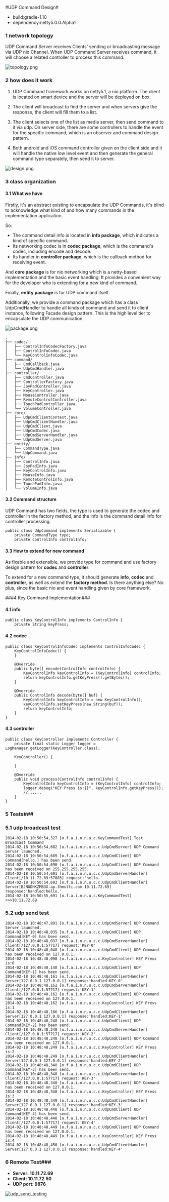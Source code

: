 #UDP Command Design#
- build:gradle-1.10
- dependency:netty5.0.0.Alpha1

### 1 network topology ###
UDP Command Server receives Clients' sending or broadcasting message via UDP nio Channel.
When UDP Command Server receives command, it will choose a related controller to process this command.
 
![topology.png](topology.png)

### 2 how does it work ###
1. UDP Command framework works on netty5.1, a nio platform. The client is located on smart device and the server will be deployed on box.

1. The client will broadcast to find the server and when servers give the response, the client will fill them to a list.

1. The client selects one of the list as media server, then send command to it via udp. On server side, there are some controllers to handle the event for the specific command, which is an observer and command design pattern.

1. Both android and iOS command controller given on the client side and it will handle the native low level event and then generate the general command type separately, then send it to server.

![design.png](design.png)

### 3 class organization ###
#### 3.1 What we have ####
Firstly, it's an abstract existing to encapsulate the UDP Commands, it's blind to acknowledge what kind of and how many commands in the implementation application.

So:

- The command detail info is located in **info package**, which indicates a kind of specific command.
- Its networking codec is in **codec package**, which is the command's codec, including encode and decode. 
- Its handler in **controller package**, which is the callback method for receiving event.

And **core package** is for nio networking which is a netty-based implementation and the basic event handling. It provides a convenient way for the developer who is extending for a new kind of command.

Finally, **entity package** is for UDP command itself.

Additionally, we provide a command package which has a class UdpCmdHandler to handle all kinds of command and send it to client instance, following Facade design pattern. This is the high level tier to encapsulate the UDP communication.

![package.png](package.png)

	.
	├── codec/
	│   ├── ControlInfoCodecFactory.java
	│   ├── ControlInfoCodec.java
	│   └── KeyControlInfoCodec.java
	├── command/
	│   ├── CmdCallback.java
	│   └── UdpCmdHandler.java
	├── controller/
	│   ├── CmdController.java
	│   ├── ControllerFactory.java
	│   ├── JoyPadController.java
	│   ├── KeyController.java
	│   ├── MouseController.java
	│   ├── RemoteControlController.java
	│   ├── TouchPadController.java
	│   └── VolumeController.java
	├── core/
	│   ├── UdpCmdClientContext.java
	│   ├── UdpCmdClientHandler.java
	│   ├── UdpCmdClient.java
	│   ├── UdpCmdCodec.java
	│   ├── UdpCmdServerHandler.java
	│   └── UdpCmdServer.java
	├── entity/
	│   ├── CommandType.java
	│   └── UdpCommand.java
	├── info/
	│   ├── ControlInfo.java
	│   ├── JoyPadInfo.java
	│   ├── KeyControlInfo.java
	│   ├── MouseInfo.java
	│   ├── RemoteControlInfo.java
	│   ├── TouchPadInfo.java
	│   └── VolumeInfo.java

#### 3.2 Command structure ####
UDP Command has two fields, the type is used to generate the codec and controller in the factory method, and the info is the command detail info for controller processing.

	public class UdpCommand implements Serializable {
	    private CommandType type;
	    private ControlInfo controlInfo;

#### 3.3 How to extend for new command ####
As fixable and extensible, we provide type for command and use factory design pattern for **codec** and **controller**. 

To extend for a new command type, it should generate **info**, **codec** and **controller**, as well as extend the **factory method**.  Is there anything else? No plus, since the  basic nio and event handling given by core framework. 


###4 Key Command Implementation###
#### 4.1 info ####

	public class KeyControlInfo implements ControlInfo {
	    private String keyPress;
#### 4.2 codec ####

	public class KeyControlInfoCodec implements ControlInfoCodec {
	    KeyControlInfoCodec() {
	    }
	
	    @Override
	    public byte[] encode(ControlInfo controlInfo) {
	        KeyControlInfo keyControlInfo = (KeyControlInfo) controlInfo;
	        return keyControlInfo.getKeyPress().getBytes();
	    }
	
	    @Override
	    public ControlInfo decode(byte[] buf) {
	        KeyControlInfo keyControlInfo = new KeyControlInfo();
	        keyControlInfo.setKeyPress(new String(buf));
	        return keyControlInfo;
	    }
	}

#### 4.3 controller ####

	public class KeyController implements Controller {
	    private final static Logger logger = LogManager.getLogger(KeyController.class);
	
	    KeyController() {
	
	    }
	
	    @Override
	    public void process(ControlInfo controlInfo) {
	        KeyControlInfo keyControlInfo = (KeyControlInfo) controlInfo;
	        logger.debug("KEY Press is:{}", keyControlInfo.getKeyPress());
	        //......
	    }
	}

### 5 Tests###
### 5.1 udp broadcast test ###
	2014-02-18 10:50:54,327 [o.f.a.i.n.n.u.c.KeyCommandTest] Test Broadcast Command
	2014-02-18 10:50:54,682 [o.f.a.i.n.n.u.c.c.UdpCmdServer] UDP Command Server launched.
	2014-02-18 10:50:54,689 [o.f.a.i.n.n.u.c.c.UdpCmdClient] UDP Command[hello.] has been send.
	2014-02-18 10:50:54,690 [o.f.a.i.n.n.u.c.c.UdpCmdClient] UDP Command has been received on 255.255.255.255.
	2014-02-18 10:50:54,691 [o.f.a.i.n.n.u.c.c.UdpCmdServerHandler] Client[/10.11.72.69:57883] request:'hello.'
	2014-02-18 10:50:54,693 [o.f.a.i.n.n.u.c.c.UdpCmdClientHandler] Server[BJNGDHKZMB3X.ap.thmulti.com 10.11.72.69] response:'handled:hello.'
	2014-02-18 10:50:55,691 [o.f.a.i.n.n.u.c.KeyCommandTest] >>>10.11.72.69

### 5.2 udp send test ###

	2014-02-18 10:48:47,891 [o.f.a.i.n.n.u.c.c.UdpCmdServer] UDP Command Server launched.
	2014-02-18 10:48:48,035 [o.f.a.i.n.n.u.c.c.UdpCmdClient] UDP Command[KEY-0] has been send.
	2014-02-18 10:48:48,037 [o.f.a.i.n.n.u.c.c.UdpCmdServerHandler] Client[/127.0.0.1:57717] request:'KEY-0'
	2014-02-18 10:48:48,048 [o.f.a.i.n.n.u.c.c.UdpCmdClient] UDP Command has been received on 127.0.0.1.
	2014-02-18 10:48:48,098 [o.f.a.i.n.n.u.c.c.KeyController] KEY Press is:0
	2014-02-18 10:48:48,148 [o.f.a.i.n.n.u.c.c.UdpCmdClient] UDP Command[KEY-1] has been send.
	2014-02-18 10:48:48,161 [o.f.a.i.n.n.u.c.c.UdpCmdClientHandler] Server[127.0.0.1 127.0.0.1] response:'handled:KEY-0'
	2014-02-18 10:48:48,162 [o.f.a.i.n.n.u.c.c.UdpCmdServerHandler] Client[/127.0.0.1:57717] request:'KEY-1'
	2014-02-18 10:48:48,162 [o.f.a.i.n.n.u.c.c.UdpCmdClient] UDP Command has been received on 127.0.0.1.
	2014-02-18 10:48:48,162 [o.f.a.i.n.n.u.c.c.KeyController] KEY Press is:1
	2014-02-18 10:48:48,186 [o.f.a.i.n.n.u.c.c.UdpCmdClientHandler] Server[127.0.0.1 127.0.0.1] response:'handled:KEY-1'
	2014-02-18 10:48:48,248 [o.f.a.i.n.n.u.c.c.UdpCmdClient] UDP Command[KEY-2] has been send.
	2014-02-18 10:48:48,248 [o.f.a.i.n.n.u.c.c.UdpCmdServerHandler] Client[/127.0.0.1:57717] request:'KEY-2'
	2014-02-18 10:48:48,248 [o.f.a.i.n.n.u.c.c.UdpCmdClient] UDP Command has been received on 127.0.0.1.
	2014-02-18 10:48:48,249 [o.f.a.i.n.n.u.c.c.KeyController] KEY Press is:2
	2014-02-18 10:48:48,249 [o.f.a.i.n.n.u.c.c.UdpCmdClientHandler] Server[127.0.0.1 127.0.0.1] response:'handled:KEY-2'
	2014-02-18 10:48:48,348 [o.f.a.i.n.n.u.c.c.UdpCmdClient] UDP Command[KEY-3] has been send.
	2014-02-18 10:48:48,348 [o.f.a.i.n.n.u.c.c.UdpCmdServerHandler] Client[/127.0.0.1:57717] request:'KEY-3'
	2014-02-18 10:48:48,348 [o.f.a.i.n.n.u.c.c.UdpCmdClient] UDP Command has been received on 127.0.0.1.
	2014-02-18 10:48:48,348 [o.f.a.i.n.n.u.c.c.KeyController] KEY Press is:3
	2014-02-18 10:48:48,349 [o.f.a.i.n.n.u.c.c.UdpCmdClientHandler] Server[127.0.0.1 127.0.0.1] response:'handled:KEY-3'
	2014-02-18 10:48:48,448 [o.f.a.i.n.n.u.c.c.UdpCmdClient] UDP Command[KEY-4] has been send.
	2014-02-18 10:48:48,448 [o.f.a.i.n.n.u.c.c.UdpCmdServerHandler] Client[/127.0.0.1:57717] request:'KEY-4'
	2014-02-18 10:48:48,449 [o.f.a.i.n.n.u.c.c.UdpCmdClient] UDP Command has been received on 127.0.0.1.
	2014-02-18 10:48:48,449 [o.f.a.i.n.n.u.c.c.KeyController] KEY Press is:4
	2014-02-18 10:48:48,450 [o.f.a.i.n.n.u.c.c.UdpCmdClientHandler] Server[127.0.0.1 127.0.0.1] response:'handled:KEY-4'

### 6 Remote Test###
- **Server: 10.11.72.69**
- **Client: 10.11.72.50**
- **UDP port: 9876**

![udp_send_testing](udp_send_testing.png)
